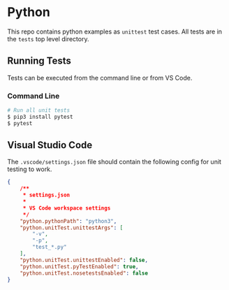 # Python

This repo contains python examples as `unittest` test cases. All tests are in
the `tests` top level directory.

## Running Tests

Tests can be executed from the command line or from VS Code.

### Command Line

```sh
# Run all unit tests
$ pip3 install pytest
$ pytest
```

## Visual Studio Code

The `.vscode/settings.json` file should contain the following config for unit
testing to work.

```json
{
    /**
     * settings.json
     *
     * VS Code workspace settings
     */
    "python.pythonPath": "python3",
    "python.unitTest.unittestArgs": [
        "-v",
        "-p",
        "test_*.py"
    ],
    "python.unitTest.unittestEnabled": false,
    "python.unitTest.pyTestEnabled": true,
    "python.unitTest.nosetestsEnabled": false
}
```